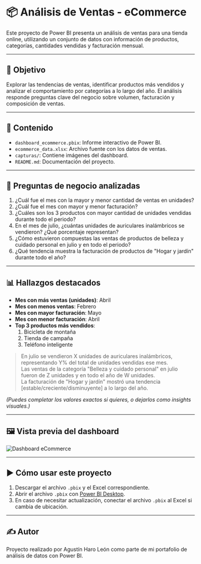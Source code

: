# 📦 Análisis de Ventas - eCommerce

Este proyecto de Power BI presenta un análisis de ventas para una tienda online, utilizando un conjunto de datos con información de productos, categorías, cantidades vendidas y facturación mensual.

---

## 🎯 Objetivo

Explorar las tendencias de ventas, identificar productos más vendidos y analizar el comportamiento por categorías a lo largo del año. El análisis responde preguntas clave del negocio sobre volumen, facturación y composición de ventas.

---

## 📁 Contenido

- `dashboard_ecommerce.pbix`: Informe interactivo de Power BI.
- `ecommerce_data.xlsx`: Archivo fuente con los datos de ventas.
- `capturas/`: Contiene imágenes del dashboard.
- `README.md`: Documentación del proyecto.

---

## 🧠 Preguntas de negocio analizadas

1. ¿Cuál fue el mes con la mayor y menor cantidad de ventas en unidades?
2. ¿Cuál fue el mes con mayor y menor facturación?
3. ¿Cuáles son los 3 productos con mayor cantidad de unidades vendidas durante todo el periodo?
4. En el mes de julio, ¿cuántas unidades de auriculares inalámbricos se vendieron? ¿Qué porcentaje representan?
5. ¿Cómo estuvieron compuestas las ventas de productos de belleza y cuidado personal en julio y en todo el periodo?
6. ¿Qué tendencia muestra la facturación de productos de "Hogar y jardín" durante todo el año?

---

## 📊 Hallazgos destacados

- **Mes con más ventas (unidades)**: Abril  
- **Mes con menos ventas**: Febrero  
- **Mes con mayor facturación**: Mayo  
- **Mes con menor facturación**: Abril  
- **Top 3 productos más vendidos**:
  1. Bicicleta de montaña
  2. Tienda de campaña
  3. Teléfono inteligente

> En julio se vendieron X unidades de auriculares inalámbricos, representando Y% del total de unidades vendidas ese mes.  
> Las ventas de la categoría "Belleza y cuidado personal" en julio fueron de Z unidades y en todo el año de W unidades.  
> La facturación de "Hogar y jardín" mostró una tendencia [estable/creciente/disminuyente] a lo largo del año.

*(Puedes completar los valores exactos si quieres, o dejarlos como insights visuales.)*

---

## 🖼️ Vista previa del dashboard

![Dashboard eCommerce](./capturas/dashboard_ecommerce.png)

---

## ▶️ Cómo usar este proyecto

1. Descargar el archivo `.pbix` y el Excel correspondiente.
2. Abrir el archivo `.pbix` con [Power BI Desktop](https://powerbi.microsoft.com/es-es/desktop/).
3. En caso de necesitar actualización, conectar el archivo `.pbix` al Excel si cambia de ubicación.

---

## ✍️ Autor

Proyecto realizado por Agustín Haro León como parte de mi portafolio de análisis de datos con Power BI.
